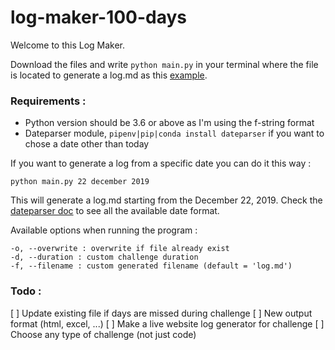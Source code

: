 # log-maker-100-days

Welcome to this Log Maker.

Download the files and write `python main.py` in your terminal where the file is located to generate a log.md as this [example](log.md).

### Requirements :

* Python version should be 3.6 or above as I'm using the f-string format
* Dateparser module, `pipenv|pip|conda install dateparser` if you want to chose a date other than today

If you want to generate a log from a specific date you can do it this way :

`python main.py 22 december 2019`

This will generate a log.md starting from the December 22, 2019. Check the [dateparser doc](https://dateparser.readthedocs.io/en/latest/) to see all the available date format.

Available options when running the program :
```
-o, --overwrite : overwrite if file already exist
-d, --duration : custom challenge duration
-f, --filename : custom generated filename (default = 'log.md')
```

### Todo :

[ ] Update existing file if days are missed during challenge
[ ] New output format (html, excel, ...)
[ ] Make a live website log generator for challenge
[ ] Choose any type of challenge (not just code)
